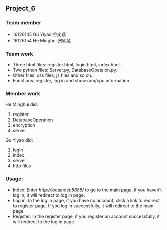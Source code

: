 ## Project_6

### Team member
* 16126145 Gu Yiyao 谷奕瑶
* 16126154 He Minghui 贺明慧

### Team work
* Three html files: register.html, login.html, index.html.
* Two python files: Server.py, DatabaseOpetaion.py.
* Other files: css files, js files and so on.
* Functions: register, log in and show ram/cpu information.

### Member work
  He Minghui did:
  1. register
  2. DatabaseOperation
  3. encryption
  4. server

  Gu Yiyao did:
  1. login
  2. index
  3. server
  4. http files

### Usage:
* Index: Enter *http://localhost:8888/* to go to the main page, if you haven’t log in, it will redirect to log in page.
* Log in: In the log in page, if you have no account, click a link to redirect to register page. If you log in successfully, it will redirect to the main page.
* Register: In the register page, if you register an account successfully, it will redirect to the log in page.
